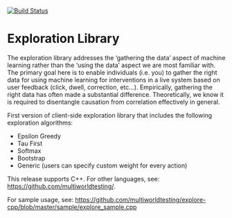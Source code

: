 [![Build Status](https://ci.appveyor.com/api/projects/status/github/MultiWorldTesting/explore-cpp?branch=master&svg=true)](https://ci.appveyor.com/project/lhoang29/explore-cpp)

Exploration Library
=======

The exploration library addresses the ‘gathering the data’ aspect of machine learning rather than the ‘using the data’ aspect we are most familiar with. The primary goal here is to enable individuals (i.e. you) to gather the right data for using machine learning for interventions in a live system based on user feedback (click, dwell, correction, etc…). Empirically, gathering the right data has often made a substantial difference. Theoretically, we know it is required to disentangle causation from correlation effectively in general.

First version of client-side exploration library that includes the following exploration algorithms:
- Epsilon Greedy
- Tau First
- Softmax
- Bootstrap
- Generic (users can specify custom weight for every action)

This release supports C++. For other languages, see: https://github.com/multiworldtesting/.

For sample usage, see: https://github.com/multiworldtesting/explore-cpp/blob/master/sample/explore_sample.cpp
